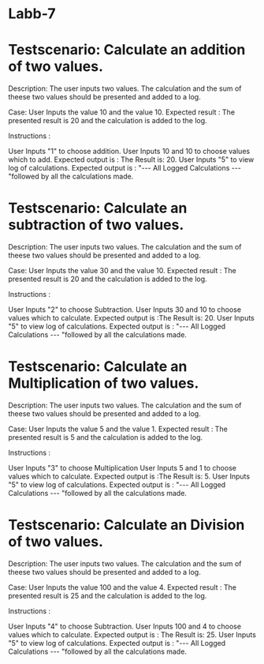 # Labb-7
# Testscenario: Calculate an addition of two values.

Description: The user inputs two values. The calculation and the sum of theese two values should be presented and added to a log.

Case: User Inputs the value 10 and the value 10.
Expected result : The presented result is 20 and the calculation is added to the log.


Instructions : 

User Inputs "1" to choose addition.
User Inputs 10 and 10 to choose values which to add.
Expected output is : The Result is: 20.
User Inputs "5" to view log of calculations.
Expected output is : "--- All Logged Calculations --- "followed by all the calculations made.




# Testscenario: Calculate an subtraction of two values.

Description: The user inputs two values. The calculation and the sum of theese two values should be presented and added to a log.

Case: User Inputs the value 30 and the value 10.
Expected result : The presented result is 20 and the calculation is added to the log.


Instructions : 

User Inputs "2" to choose Subtraction.
User Inputs 30 and 10 to choose values which to calculate.
Expected output is :The Result is: 20.
User Inputs "5" to view log of calculations.
Expected output is : "--- All Logged Calculations --- "followed by all the calculations made.





# Testscenario: Calculate an Multiplication of two values.

Description: The user inputs two values. The calculation and the sum of theese two values should be presented and added to a log.

Case: User Inputs the value 5 and the value 1.
Expected result : The presented result is 5 and the calculation is added to the log.


Instructions : 

User Inputs "3" to choose Multiplication
User Inputs 5 and 1 to choose values which to calculate.
Expected output is :The Result is: 5.
User Inputs "5" to view log of calculations.
Expected output is : "--- All Logged Calculations --- "followed by all the calculations made.



# Testscenario: Calculate an Division of two values.

Description: The user inputs two values. The calculation and the sum of theese two values should be presented and added to a log.

Case: User Inputs the value 100 and the value 4.
Expected result : The presented result is 25 and the calculation is added to the log.


Instructions : 

User Inputs "4" to choose Subtraction.
User Inputs 100 and 4 to choose values which to calculate.
Expected output is : The Result is: 25.
User Inputs "5" to view log of calculations.
Expected output is : "--- All Logged Calculations --- "followed by all the calculations made.
